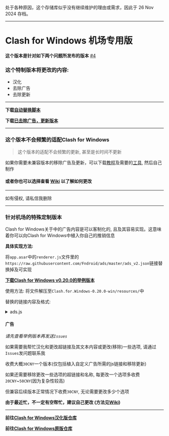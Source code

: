 处于各种原因，这个存储库似乎没有继续维护的理由或需求，因此于 26 Nov 2024 存档。
***

# Clash for Windows 机场专用版

**这个版本是针对如下两个问题所发布的版本**
[#4](https://github.com/Z-Siqi/Clash-for-Windows_Chinese/issues/4) 

### 这个特制版本将更改的内容:
* 汉化
* 去除广告
* 去除更新

***

**下载[自动替换脚本](https://github.com/Z-Siqi/CFW-custom-made/releases/tag/Auto-Script)**

**下载[已去除广告，更新版本](https://github.com/Z-Siqi/CFW-custom-made/releases/tag/Clash-for-Windows)**

***

### 这个版本不会频繁的适配Clash for Windows

> 这个版本的适配不会频繁的更新, 甚至是长时间不更新

如果你需要未兼容版本的移除广告及更新，可以下载[教程](https://github.com/Z-Siqi/CFW-custom-made/raw/main/Clash.for.Windows.remove.ads.and.update.zip)及需要的[工具](https://github.com/Z-Siqi/CFW-custom-made/raw/main/Clash-for-Windows_%20Chinese-%20tools.zip), 然后自己制作


#### 或者你也可以选择查看 **[Wiki](https://github.com/Z-Siqi/CFW-custom-made/wiki)** 以了解如何更改

***

如有侵权, 请私信我删除

***

### 针对机场的特殊定制版本

Clash for Windows关于中的广告内容是可以客制化的, 且及其容易实现。这意味着你可以向Clash for Windows中植入你自己的推销信息

**具体实现方法:**

将`app.asar`中的`renderer.js`文件里的`https://raw.githubusercontent.com/Fndroid/ads/master/ads_v2.json`链接替换掉及可实现

**[下载Clash for Windows v0.20.0的举例版本](https://github.com/Z-Siqi/CFW-custom-made/raw/main/Customize/CFW-0.20.0_app.7z)**

使用方法: 将文件解压至`Clash.for.Windows-0.20.0-win/resources/`中

替换的链接内容及格式:

<details><summary>ads.js</summary>

```
{
  "feedback": [
    {
      "img": "https://raw.githubusercontent.com/Z-Siqi/CFW-custom-made/main/Customize/eg-picture-ads.png",
      "click": "https://github.com/Z-Siqi/CFW-custom-made"
    },
    {
      "img": "https://raw.githubusercontent.com/Z-Siqi/CFW-custom-made/main/Customize/eg-picture-ads.png",
      "click": "https://github.com/Z-Siqi/CFW-custom-made"
    }
  ]
}
```
**注释:**

`"img"`中的链接是广告图片的链接

`"click"`中的链接是点击后跳转的网页

</details>

#### 广告

*请先查看举例版本再发送`Issues`*

如果需要我帮忙汉化和更改超链接及其文本内容或更改(移除)一些选项, 请通过`Issues`发问题联系我

收费大概`30CNY`一个版本(仅包括植入自定义广告所需的js链接和移除更新)

如果还需要移除更改一些选项的超链接和名称, 每更改一个选项多收费`20CNY`~`50CNY`(因为复杂性较高) 

但兼容后续版本正常情况下收费`30CNY`, 无论需要更改多少个选项

**由于最近忙，不一定有空帮忙，建议自己更改 (方法见[Wiki](https://github.com/Z-Siqi/CFW-custom-made/wiki))**

***

**前往[Clash for Windows汉化版仓库](https://github.com/Z-Siqi/Clash-for-Windows_Chinese)**

**前往[Clash for Windows原版仓库](https://github.com/Fndroid/clash_for_windows_pkg)**
